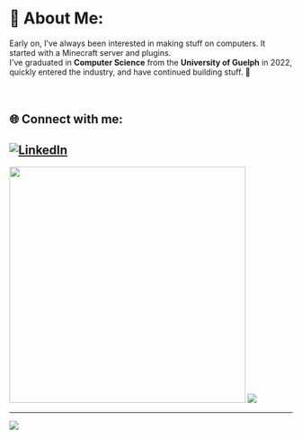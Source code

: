 # 💫 About Me:
Early on, I've always been interested in making stuff on computers. It started with a Minecraft server and plugins.<br>I've graduated in <b>Computer Science</b> from the <b>University of Guelph</b> in 2022, quickly entered the industry, and have continued building stuff. 🙌<br><br><br>


## 🌐 Connect with me:
[![LinkedIn](https://img.shields.io/badge/LinkedIn-%230077B5.svg?logo=linkedin&logoColor=white)](https://linkedin.com/in/gevinm) 
 <br>
 ---
<!--![](https://github-readme-stats.vercel.app/api?username=gmadharh&theme=tokyonight&hide_border=false&include_all_commits=false&count_private=false)<br/>-->
<p>
 <img src="https://github-readme-streak-stats.herokuapp.com/?user=gmadharh&theme=tokyonight&hide_border=false" width="420px" />
 <img src="https://github-readme-stats.vercel.app/api/top-langs/?username=gmadharh&theme=tokyonight&hide_border=false&hide=java&include_all_commits=false&count_private=false&layout=compact" />
</p>


---
[![](https://visitcount.itsvg.in/api?id=gmadharh&icon=0&color=0)](https://visitcount.itsvg.in)
